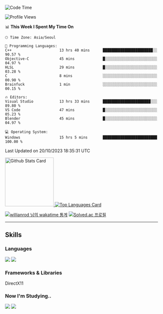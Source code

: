 <!--START_SECTION:waka-->
![Code Time](http://img.shields.io/badge/Code%20Time-649%20hrs%2059%20mins-blue)

![Profile Views](http://img.shields.io/badge/Profile%20Views-19-blue)

📊 **This Week I Spent My Time On** 

```text
🕑︎ Time Zone: Asia/Seoul

💬 Programming Languages: 
C++                      13 hrs 40 mins      ███████████████████████░░   90.57 % 
Objective-C              45 mins             █░░░░░░░░░░░░░░░░░░░░░░░░   04.97 % 
HLSL                     29 mins             █░░░░░░░░░░░░░░░░░░░░░░░░   03.28 % 
C                        8 mins              ░░░░░░░░░░░░░░░░░░░░░░░░░   00.90 % 
Brainfuck                1 min               ░░░░░░░░░░░░░░░░░░░░░░░░░   00.15 % 

🔥 Editors: 
Visual Studio            13 hrs 33 mins      ██████████████████████░░░   89.80 % 
VS Code                  47 mins             █░░░░░░░░░░░░░░░░░░░░░░░░   05.23 % 
Blender                  45 mins             █░░░░░░░░░░░░░░░░░░░░░░░░   04.97 % 

💻 Operating System: 
Windows                  15 hrs 5 mins       █████████████████████████   100.00 % 
```


 Last Updated on 20/10/2023 18:35:31 UTC
<!--END_SECTION:waka-->


<!-- [![Anurag's github stats](https://github-readme-stats.vercel.app/api?username=heosumin518)](https://github.com/anuraghazra/github-readme-stats) -->

<!-- markdownlint-disable MD033 -->
<a href="https://github.com/anuraghazra/github-readme-stats#github-stats-card">
  <img
    src="https://github-readme-stats.vercel.app/api?username=heosumin518&hide_title=true&show_icons=true&include_all_commits=true&count_private=true&hide_border=true&theme=onedark&title_color=5f4b8b&text_color=f0eee9&icon_color=00abc0"
    alt="Github Stats Card"
    height="160"
  />
</a>
<a href="https://github.com/anuraghazra/github-readme-stats#top-languages-card">
  <img
    src="https://github-readme-stats.vercel.app/api/top-langs?username=heosumin518&hide=css,tex&hide_title=true&layout=compact&langs_count=8&hide_border=true&theme=onedark&title_color=5f4b8b&text_color=f0eee9&icon_color=00abc0"
    alt="Top Languages Card"
  />
</a>

[![willianrod 님의 wakatime 통계](https://github-readme-stats.vercel.app/api/wakatime?username=heosumin518&layout=compact&count_private=true)](https://wakatime.com/@heosumin518) [![Solved.ac
프로필](http://mazassumnida.wtf/api/v2/generate_badge?boj=heosumin)](https://solved.ac/heosumin)


---

## Skills

### Languages

<img src="https://img.shields.io/badge/C-A8B9CC?style=flat-square&logo=C&logoColor=white"/> <img src="https://img.shields.io/badge/C++-00599C?style=flat-square&logo=C%2B%2B&logoColor=white"/>

### Frameworks & Libraries

DirectX11

### Now I'm Studying..

<img src="https://img.shields.io/badge/CSharp-239120?style=flat-square&logo=CSharp&logoColor=white"/> <img src="https://img.shields.io/badge/OpenGL-5586A4?style=flat-square&logo=OpenGL&logoColor=white"/>

